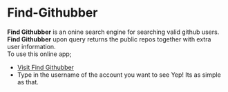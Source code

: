 # Find-Githubber
**Find Githubber** is an onine search engine for searching valid github users. **Find Githubber** upon query returns the public repos together with extra user information.
<br>
To use this online app;
- [Visit Find Githubber](https://hendrixgotcodes.github.io/Find-Githubber/)
- Type in the username of the account you want to see
Yep! Its as simple as that.
